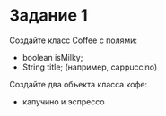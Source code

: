 # Задание 1

Создайте класс Coffee с полями:
- boolean isMilky;
- String title; (например, cappuccino)

Создайте два объекта класса кофе:
- капучино и эспрессо
